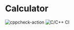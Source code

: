 # Calculator
![cppcheck-action](https://github.com/99003155/Calculator/workflows/cppcheck-action/badge.svg)
![C/C++ CI](https://github.com/99003155/Calculator/workflows/C/C++%20CI/badge.svg)
